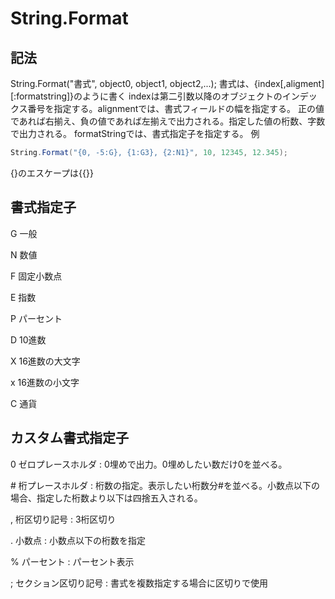 # String.Format
## 記法
String.Format("書式", object0, object1, object2,...);
書式は、{index[,aligment][:formatstring]}のように書く
indexは第二引数以降のオブジェクトのインデックス番号を指定する。alignmentでは、書式フィールドの幅を指定する。
正の値であれば右揃え、負の値であれば左揃えで出力される。指定した値の桁数、字数で出力される。
formatStringでは、書式指定子を指定する。
例

```C#
String.Format("{0, -5:G}, {1:G3}, {2:N1}", 10, 12345, 12.345);
```

{}のエスケープは{{}}
## 書式指定子

G 一般

N 数値

F 固定小数点

E 指数

P パーセント

D 10進数

X 16進数の大文字

x 16進数の小文字

C 通貨

## カスタム書式指定子

0 ゼロプレースホルダ : 0埋めで出力。0埋めしたい数だけ0を並べる。

\# 桁プレースホルダ : 桁数の指定。表示したい桁数分#を並べる。小数点以下の場合、指定した桁数より以下は四捨五入される。

, 桁区切り記号 : 3桁区切り

. 小数点 : 小数点以下の桁数を指定

% パーセント : パーセント表示

; セクション区切り記号 : 書式を複数指定する場合に区切りで使用
